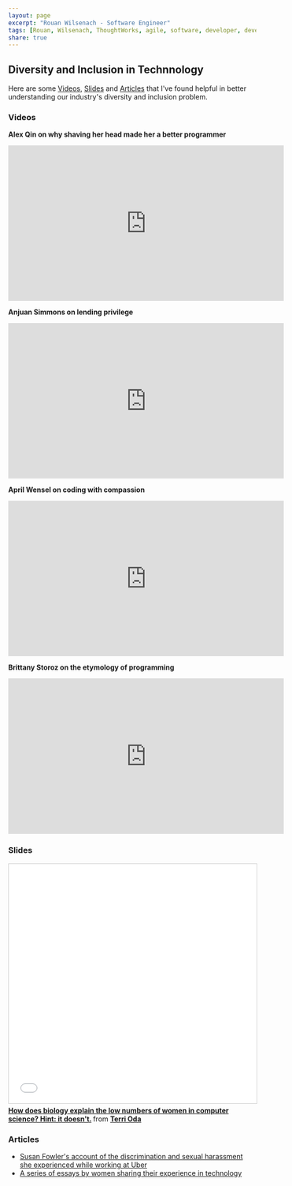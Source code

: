 ```yaml
---
layout: page
excerpt: "Rouan Wilsenach - Software Engineer"
tags: [Rouan, Wilsenach, ThoughtWorks, agile, software, developer, development, continuous, delivery, diversity, technology]
share: true
---
```

<h2>Diversity and Inclusion in Technnology</h2>

Here are some [Videos](#videos), [Slides](#slides) and [Articles](#articles) that I've found helpful in better understanding our industry's diversity and inclusion problem.

### <a name="videos"></a> Videos

__Alex Qin on why shaving her head made her a better programmer__ 
<iframe width="560" height="315" src="https://www.youtube.com/embed/jJFuAce9mZU" frameborder="0" allow="accelerometer; autoplay; encrypted-media; gyroscope; picture-in-picture" allowfullscreen></iframe>
<br />

__Anjuan Simmons on lending privilege__ 
<iframe width="560" height="315" src="https://www.youtube.com/embed/8Nvg-MMtN_A" frameborder="0" allow="accelerometer; autoplay; encrypted-media; gyroscope; picture-in-picture" allowfullscreen></iframe>
<br />

__April Wensel on coding with compassion__
<iframe width="560" height="315" src="https://www.youtube.com/embed/JFSJYa3f0TM" frameborder="0" allow="accelerometer; autoplay; encrypted-media; gyroscope; picture-in-picture" allowfullscreen></iframe>
<br />

__Brittany Storoz on the etymology of programming__  
<iframe width="560" height="315" src="https://www.youtube.com/embed/2KTK2qD4-gs" frameborder="0" allow="accelerometer; autoplay; encrypted-media; gyroscope; picture-in-picture" allowfullscreen></iframe>
<br />

### <a name="slides"></a> Slides

<iframe src="//www.slideshare.net/slideshow/embed_code/key/3LAlcESJTBxIBg" width="595" height="485" frameborder="0" marginwidth="0" marginheight="0" scrolling="no" style="border:1px solid #CCC; border-width:1px; margin-bottom:5px; max-width: 100%;" allowfullscreen> </iframe> <div style="margin-bottom:5px"> <strong> <a href="//www.slideshare.net/terriko/how-does-biology-explain-the-low-numbers-of-women-in-cs-hint-it-doesnt" title="How does biology explain the low numbers of women in computer science? Hint: it doesn&#x27;t." target="_blank">How does biology explain the low numbers of women in computer science? Hint: it doesn&#x27;t.</a> </strong> from <strong><a href="https://www.slideshare.net/terriko" target="_blank">Terri Oda</a></strong> </div>

### <a name="articles"></a> Articles

- [Susan Fowler's account of the discrimination and sexual harassment she experienced while working at Uber](https://www.susanjfowler.com/blog/2017/2/19/reflecting-on-one-very-strange-year-at-uber)
- [A series of essays by women sharing their experience in technology](https://www.seattletimes.com/education-lab/yes-women-can-and-do-want-to-code-uw-professors-and-alumnae-say/)


